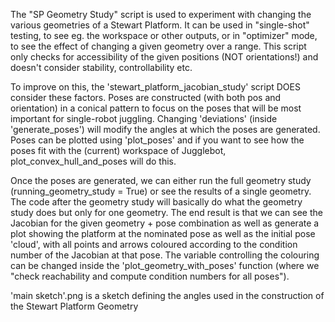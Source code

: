 The "SP Geometry Study" script is used to experiment with changing the various geometries of a Stewart Platform. It can be used in "single-shot" testing, to see eg. the workspace or other outputs, or in "optimizer" mode, to see the effect of changing a given geometry over a range.
This script only checks for accessibility of the given positions (NOT orientations!) and doesn't consider stability, controllability etc.

To improve on this, the 'stewart_platform_jacobian_study' script DOES consider these factors. Poses are constructed (with both pos and orientation) in a conical pattern to focus on the poses that will be most important for single-robot juggling. Changing 'deviations' (inside 'generate_poses') will modify the angles at which the poses are generated. Poses can be plotted using 'plot_poses' and if you want to see how the poses fit with the (current) workspace of Jugglebot, plot_convex_hull_and_poses will do this.

Once the poses are generated, we can either run the full geometry study (running_geometry_study = True) or see the results of a single geometry. The code after the geometry study will basically do what the geometry study does but only for one geometry. The end result is that we can see the Jacobian for the given geometry + pose combination as well as generate a plot showing the platform at the nominated pose as well as the initial pose 'cloud', with all points and arrows coloured according to the condition number of the Jacobian at that pose. The variable controlling the colouring can be changed inside the 'plot_geometry_with_poses' function (where we "check reachability and compute condition numbers for all poses").

'main sketch'.png is a sketch defining the angles used in the construction of the Stewart Platform Geometry